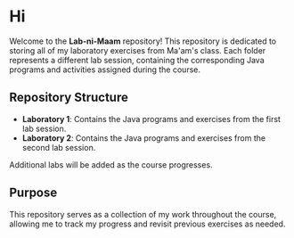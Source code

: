 # Hi

Welcome to the **Lab-ni-Maam** repository! This repository is dedicated to storing all of my laboratory exercises from Ma'am's class. Each folder represents a different lab session, containing the corresponding Java programs and activities assigned during the course.

## Repository Structure

- **Laboratory 1**: Contains the Java programs and exercises from the first lab session.
- **Laboratory 2**: Contains the Java programs and exercises from the second lab session.
  
Additional labs will be added as the course progresses.

## Purpose

This repository serves as a collection of my work throughout the course, allowing me to track my progress and revisit previous exercises as needed.

